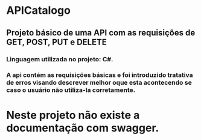 # APICatalogo

## Projeto básico de uma API com as requisições de GET, POST, PUT e DELETE
### Linguagem utilizada no projeto: C#.
### A api contém as requisições básicas e foi introduzido tratativa de erros visando descrever melhor oque esta acontecendo se caso o usuário não utiliza-la corretamente.

# Neste projeto não existe a documentação com swagger.

